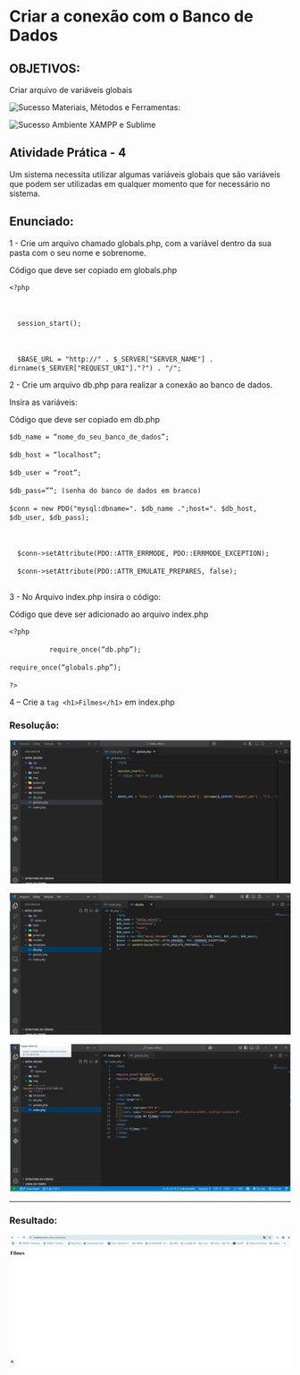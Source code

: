 # Criar a conexão com o Banco de Dados

## OBJETIVOS:

Criar arquivo de variáveis globais

![Sucesso](https://img.shields.io/badge/V-brightgreen) Materiais, Métodos e Ferramentas:

![Sucesso](https://img.shields.io/badge/V-brightgreen) Ambiente XAMPP e Sublime

## Atividade Prática - 4

Um sistema necessita utilizar algumas variáveis globais que são variáveis que podem ser utilizadas em qualquer momento que for necessário no sistema.

## Enunciado:


1 - Crie um arquivo chamado globals.php, com a variável dentro da sua pasta com o seu nome e sobrenome.


Código que deve ser copiado em globals.php

```
<?php

 

  session_start();

 

  $BASE_URL = "http://" . $_SERVER["SERVER_NAME"] . dirname($_SERVER["REQUEST_URI"]."?") . "/";

```
2 - Crie um arquivo db.php para realizar a conexão ao banco de dados.

Insira as variáveis:

Código que deve ser copiado em db.php


```
$db_name = “nome_do_seu_banco_de_dados”;

$db_host = “localhost”;

$db_user = “root”;

$db_pass=””; (senha do banco de dados em branco)

$conn = new PDO("mysql:dbname=". $db_name .";host=". $db_host, $db_user, $db_pass);

 

  $conn->setAttribute(PDO::ATTR_ERRMODE, PDO::ERRMODE_EXCEPTION);

  $conn->setAttribute(PDO::ATTR_EMULATE_PREPARES, false);
  
```

3 - No Arquivo index.php insira o código:


Código que deve ser adicionado ao arquivo index.php


```
<?php

          require_once(“db.php”);    

require_once(“globals.php”);

?>

```


4 – Crie a ```tag <h1>Filmes</h1>``` em index.php


### Resolução:

![globals](image.png)


![db](image-1.png)

![index](image-2.png)

---
### Resultado:

![index](image-3.png)






